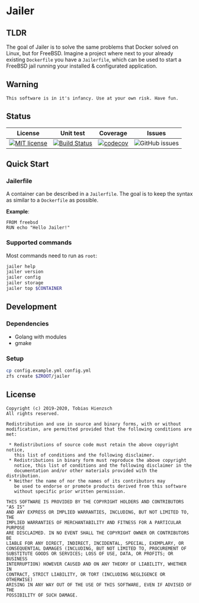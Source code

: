 # Jailer

## TLDR

The goal of Jailer is to solve the same problems that Docker solved on Linux, but for FreeBSD. Imagine a project where next to your already existing `Dockerfile` you have a `Jailerfile`, which can be used to start a FreeBSD jail running your installed & configurated application.

## Warning

```text
This software is in it's infancy. Use at your own risk. Have fun.
```

## Status

|                                                              License                                                              |                                                           Unit test                                                           |                                                               Coverage                                                               |                                      Issues                                      |
| :-------------------------------------------------------------------------------------------------------------------------------: | :---------------------------------------------------------------------------------------------------------------------------: | :----------------------------------------------------------------------------------------------------------------------------------: | :------------------------------------------------------------------------------: |
| [![MIT license](https://img.shields.io/badge/License-MIT-blue.svg)](https://github.com/tobiashienzsch/jailer/blob/master/LICENSE) | [![Build Status](https://travis-ci.org/tobiashienzsch/jailer.svg?branch=master)](https://travis-ci.org/tobiashienzsch/jailer) | [![codecov](https://codecov.io/gh/tobiashienzsch/jailer/branch/master/graph/badge.svg)](https://codecov.io/gh/tobiashienzsch/jailer) | ![GitHub issues](https://img.shields.io/github/issues/tobiashienzsch/jailer.svg) |

## Quick Start

### Jailerfile

A container can be described in a `Jailerfile`. The goal is to keep the syntax as similar to a `Dockerfile` as possible.

**Example**:

```docker
FROM freebsd
RUN echo "Hello Jailer!"
```

### Supported commands

Most commands need to run as `root`:

```sh
jailer help
jailer version
jailer config
jailer storage
jailer top $CONTAINER
```

## Development

### Dependencies

- Golang with modules
- gmake

### Setup

```sh
cp config.example.yml config.yml
zfs create $ZROOT/jailer
```

## License

```text
Copyright (c) 2019-2020, Tobias Hienzsch
All rights reserved.

Redistribution and use in source and binary forms, with or without
modification, are permitted provided that the following conditions are met:

 * Redistributions of source code must retain the above copyright notice,
   this list of conditions and the following disclaimer.
 * Redistributions in binary form must reproduce the above copyright
   notice, this list of conditions and the following disclaimer in the
   documentation and/or other materials provided with the distribution.
 * Neither the name of nor the names of its contributors may
   be used to endorse or promote products derived from this software
   without specific prior written permission.

THIS SOFTWARE IS PROVIDED BY THE COPYRIGHT HOLDERS AND CONTRIBUTORS "AS IS"
AND ANY EXPRESS OR IMPLIED WARRANTIES, INCLUDING, BUT NOT LIMITED TO, THE
IMPLIED WARRANTIES OF MERCHANTABILITY AND FITNESS FOR A PARTICULAR PURPOSE
ARE DISCLAIMED. IN NO EVENT SHALL THE COPYRIGHT OWNER OR CONTRIBUTORS BE
LIABLE FOR ANY DIRECT, INDIRECT, INCIDENTAL, SPECIAL, EXEMPLARY, OR
CONSEQUENTIAL DAMAGES (INCLUDING, BUT NOT LIMITED TO, PROCUREMENT OF
SUBSTITUTE GOODS OR SERVICES; LOSS OF USE, DATA, OR PROFITS; OR BUSINESS
INTERRUPTION) HOWEVER CAUSED AND ON ANY THEORY OF LIABILITY, WHETHER IN
CONTRACT, STRICT LIABILITY, OR TORT (INCLUDING NEGLIGENCE OR OTHERWISE)
ARISING IN ANY WAY OUT OF THE USE OF THIS SOFTWARE, EVEN IF ADVISED OF THE
POSSIBILITY OF SUCH DAMAGE.
```
